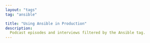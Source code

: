 ```yaml
---
layout: "tags"
tag: "ansible"

title: "Using Ansible in Production"
description:
  Podcast episodes and interviews filtered by the Ansible tag. 
---
```

